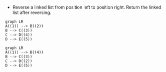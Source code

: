 - Reverse a linked list from position left to position right. Return the linked list after reversing.

```mermaid
graph LR
A((1)) --> B((2))
B --> C((3))
C --> D((4))
D --> E((5))
```

```mermaid
graph LR
A((1)) --> B((4))
B --> C((3))
C --> D((2))
D --> E((5))
```
